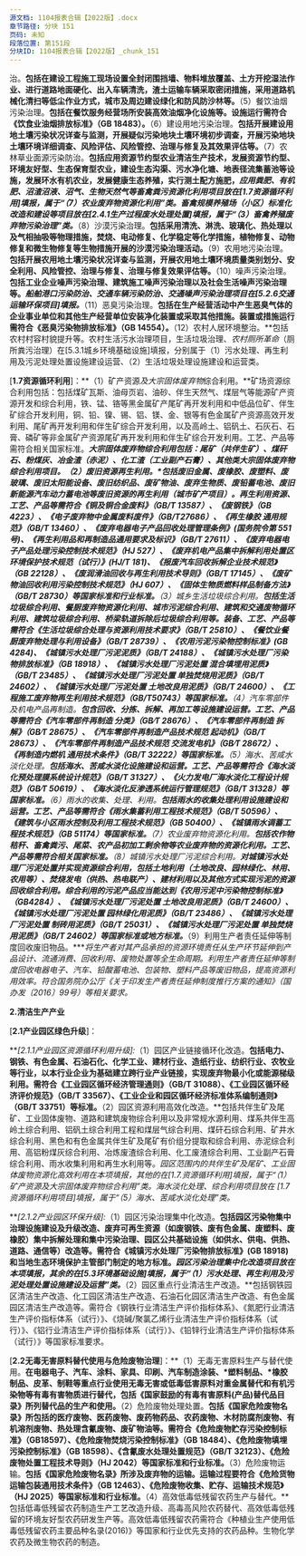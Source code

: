```yaml
---
源文档: 1104报表合辑【2022版】.docx
章节路径: 分块 151
页码: 未知
段落位置: 第151段
分块ID: 1104报表合辑【2022版】_chunk_151
---
```


治。**包括在建设工程施工现场设置全封闭围挡墙、物料堆放覆盖、土方开挖湿法作业、进行道路地面硬化、出入车辆清洗，渣土运输车辆采取密闭措施，采用道路机械化清扫等低尘作业方式，城市及周边建设绿化和防风防沙林等。**（5）餐饮油烟污染治理。**包括在餐饮服务经营场所安装高效油烟净化设施等。设施运行需符合《饮食业油烟排放标准》（GB 18483）。**（6）建设用地污染治理。**包括开展建设用地土壤污染状况详查与监测，开展疑似污染地块土壤环境初步调查，开展污染地块土壤环境详细调查、风险评估、风险管控、治理与修复及其效果评估等。**（7）农林草业面源污染防治。**包括应用资源节约型农业清洁生产技术，发展资源节约型、环境友好型、生态保育型农业，建设生态沟渠、污水净化塘、地表径流集蓄池等设施，发展环水有机农业，发展健康生态养殖，实行测土配方施肥，*应用粪肥、有机肥、沼渣沼液、沼气、生物天然气等畜禽粪污资源化利用项目放在[1.7资源循环利用]填报，属于“（7）农业废弃物资源化利用”类。畜禽规模养殖场（小区）标准化改造和建设等项目放在[2.4.1生产过程废水处理处置]填报，属于“（3）畜禽养殖废弃物污染治理”类。***（8）沙漠污染治理。**包括采用清洗、淋洗、玻璃化、热处理以及气相抽吸等物理措施，焚烧、电动修复、化学稳定等化学措施，植物修复、动物修复和微生物修复等生物措施开展的沙漠污染治理活动。**（9）农用地污染治理。**包括开展农用地土壤污染状况详查与监测，开展农用地土壤环境质量类别划分、安全利用、风险管控、治理与修复、治理与修复效果评估等。**（10）噪声污染治理。**包括工业企业噪声污染治理、建筑施工噪声污染治理以及社会生活噪声污染治理等。*船舶港口污染防治、交通车辆污染防治、交通噪声污染治理项目在[5.2.6交通运输环保项目]填报。***（11）恶臭污染治理。**包括在生产经营活动中产生恶臭气体的企业事业单位和其他生产经营单位安装净化装置或采取其他措施。装置或措施运行需符合《恶臭污染物排放标准》（GB 14554）。**（12）农村人居环境整治。**包括农村村容村貌提升等。农村生活污水治理项目，生活垃圾治理、*农村厕所革命*（厕所粪污治理）在[5.3.1城乡环境基础设施]填报，分别属于（1）污水处理、再生利用及污泥处理处置设施建设运营、（2）生活垃圾处理设施建设和运营类。

[**1.7资源循环利用**]：**（1）矿产资源*及大宗固体废弃物*综合利用。**矿场资源综合利用包括：包括煤矿瓦斯、油母页岩、油砂、伴生天然气、煤层气等能源矿产资源开发和综合利用，铁、锰、铬等黑金属矿产尾矿再开发利用和中低品位矿、伴生矿综合开发利用，铜、铅、镍、锡、铝、镁、金、银等有色金属矿产资源高效开发利用、尾矿再开发利用和伴生矿综合开发利用，以及高岭土、铝矾土、石灰石、石膏、磷矿等非金属矿产资源尾矿再开发利用和伴生矿综合开发利用。工艺、产品等需符合相关国家标准。***大宗固体废弃物综合利用包括：****尾矿（共伴生矿）、煤矸石、粉煤灰、冶金渣（赤泥）、化工渣（工业副产石膏）、其他类大宗固体废弃物综合利用项目。***（2）废旧资源再生利用。**包括废旧金属、废橡胶、废塑料、废玻璃、废旧太阳能设备、废旧纺织品、废矿物油、废弃生物质*、废铅蓄电池、废旧新能源汽车动力蓄电池*等废旧资源的再生利用（城市矿产项目）。再生利用资源、工艺、产品等需符合《铜及铜合金废料》（GB/T 13587）、《废钢铁》（GB 4223）、《电子废弃物中金属废料废件》（GB/T27686）、《再生橡胶 通用规范》（GB/T 13460）、《废弃电器电子产品回收处理管理条例》(国务院令第 551 号)、《再生利用品和再制造品通用要求及标识》（GB/T 27611）、《废弃电器电子产品处理污染控制技术规范》（HJ 527）、《废弃机电产品集中拆解利用处置区环境保护技术规范（试行）》(HJ/T 181)、《报废汽车回收拆解企业技术规范》（GB 22128）、《废润滑油回收与再生利用技术导则》（GB/T 17145）、《废矿物油回收利用污染控制技术规范》（HJ 607）、《固体生物质燃料样品制备方法》（GB/T 28730）等国家标准和行业标准。**（3）城乡生活垃圾综合利用。**包括生活垃圾综合利用、餐厨废弃物资源化利用、城市污泥综合利用、建筑和交通废物循环利用、建筑垃圾综合利用、桥梁轨道拆除后垃圾综合利用等。装备、工艺、产品等需符合《生活垃圾综合处理与资源利用技术要求》（GB/T 25810）、《餐饮业餐厨废弃物处理与利用设备》（GB/T 28739）、《农用污泥污染物控制标准》(GB 4284)、《城镇污水处理厂污泥泥质》（GB/T 24188）、《城镇污水处理厂污染物排放标准》（GB 18918）、《城镇污水处理厂污泥处置 混合填埋用泥质》（GB/T 23485）、《城镇污水处理厂污泥处置 单独焚烧用泥质》（GB/T 24602）、《城镇污水处理厂污泥处置 土地改良用泥质》（GB/T 24600）、《工程施工废弃物再生利用技术规范》（GB/T50743）等国家标准。**（4）汽车零部件及机电产品再制造。**包含回收、分拣、拆解、再加工等设施建设运营。工艺、产品等需符合《汽车零部件再制造 分类》（GB∕T 28676）、《汽车零部件再制造 拆解》（GB∕T 28675）、《汽车零部件再制造产品技术规范 起动机》（GB/T 28673）、《汽车零部件再制造产品技术规范 交流发电机》（GB∕T 28672）、《再制造内燃机 通用技术条件》（GB/T 32222）等国家标准。**（5）海水、苦咸水淡化处理。**包括海水、苦咸水淡化设施建设和运营。工艺、产品等需符合《海水淡化预处理膜系统设计规范》（GB/T 31327）、《火力发电厂海水淡化工程设计规范》（GB∕T 50619）、《海水淡化反渗透系统运行管理规范》（GB/T 31328）等国家标准。**（6）雨水的收集、处理、利用。**包括雨水的收集处理利用设施建设和运营。工艺、产品等需符合《雨水集蓄利用工程技术规范》（GB/T 50596）、《建筑与小区雨水控制及利用工程技术规范》（GB 50400）、《城镇雨水调蓄工程技术规范》（GB 51174）等国家标准。**（7）农业废弃物资源化利用。**包括农作物秸秆、畜禽粪污、尾菜、农产品初加工剩余物等农业废弃物的资源化利用。工艺、产品等需符合相关国家标准。**（8）城镇污水处理厂污泥综合利用。**对城镇污水处理厂污泥处置并实现资源综合利用，包括土地利用（土地改良、园林绿化、林用、农用等）、焚烧发电（供热、热电联产）、建材利用以及其他方式实现污泥的资源回收综合利用。综合利用的污泥产品应当能达到《农用污泥中污染物控制标准》（GB4284）、《城镇污水处理厂污泥处置 土地改良用泥质》（GB/T 24600）、《城镇污水处理厂污泥处置 园林绿化用泥质》（GB/T 23486）、《城镇污水处理厂污泥处置 制砖用泥质》（GB/T 25031）、《城镇污水处理厂污泥处置 单独焚烧用泥质》（GB/T 24602）等国家标准或地方标准。***（9）利用生产者责任延伸等制度回收废旧物品。****将生产者对其产品承担的资源环境责任从生产环节延伸到产品设计、流通消费、回收利用、废物处置等全生命周期。利用生产者责任延伸等制度回收电器电子、汽车、铅酸蓄电池、包装物、塑料产品等废旧物品，提高资源利用效率。符合国务院办公厅《关于印发生产者责任延伸制度推行方案的通知》（国办发〔2016〕99号）等相关要求。*

**2.清洁生产产业**

[**2.1产业园区绿色升级**]：

***[2.1.1产业园区资源循环利用升级]:*（1）园区产业链接循环化改造。**包括电力、钢铁、有色金属、石油石化、化学工业、建材行业、造纸行业、纺织行业、农牧业等行业，以本行业企业为基础建立跨行业产业链接，实现废弃物最小化或能源梯级利用。需符合《工业园区循环经济管理通则》（GB/T 31088）、《工业园区循环经济评价规范》（GB/T 33567）、《工业企业和园区循环经济标准体系编制通则》（GB/T 33751）等标准。**（2）园区资源利用高效化改造。**包括共伴生矿及尾矿、工业固体废物、道路和建筑废物综合利用以及非常规水源利用、煤系共伴生高岭土综合利用、铝矾土综合利用工程和煤层气综合利用、煤矸石综合利用、矿井水综合利用、黑色和有色金属共伴生矿及尾矿有价组分提取和综合利用、赤泥综合利用、高铝粉煤灰综合利用、冶炼废渣综合利用、化工废渣综合利用、工业副产石膏综合利用、雨水收集利用和再生水利用等。*园区范围内的共伴生矿及尾矿、工业固体废物资源化高效利用在本项填报，其他的在[1.7.资源循环利用]填报，属于“（1）矿产资源及大宗固体废弃物综合利用”类。海水淡化处理、综合利用项目放在 [1.7资源循环利用项目]填报，属于“（5）海水、苦咸水淡化处理”类。*

***[2.1.2产业园区环保升级]:*（1）园区污染治理集中化改造。**包括园区污染物集中治理设施建设及升级改造、废弃可再生资源（如废钢铁、废有色金属、废塑料、废橡胶）集中拆解处理和集中污染治理、园区公共基础设施（如供水、供电、供热、道路、通信等）改造等。需符合《城镇污水处理厂污染物排放标准》(GB 18918)和当地生态环境保护主管部门制定的地方标准。*园区污染治理集中化改造项目放在本项填报，其余的在[5.3环境基础设施]填报，属于“（1）污水处理、再生利用及污泥处理处置设施建设及运营”类。***（2）园区重点行业清洁生产改造。**包括钢铁园区清洁生产改造、化工园区清洁生产改造、石油石化园区清洁生产改造、有色金属园区清洁生产改造等。需符合《钢铁行业清洁生产评价指标体系》、《氮肥行业清洁生产评价指标体系（试行）》、《烧碱/聚氯乙烯行业清洁生产评价指标体系（试行）》、《铝行业清洁生产评价指标体系（试行）》、《铅锌行业清洁生产评价指标体系（试行）》等国家标准要求。

[**2.2无毒无害原料替代使用与危险废物治理**]：**（1）无毒无害原料生产与替代使用。**在电器电子、汽车、涂料、家具、印刷、汽车制造涂装、*塑料制品、*橡胶制品、皮革、制鞋等重点行业使用无毒无害或低毒低害原料对重金属替代和有机污染物等有毒有害物质进行替代，包括《国家鼓励的有毒有害原料(产品)替代品目录》所列替代品的生产和使用。**（2）危险废物处理处置。**包括《国家危险废物名录》所包括的医疗废物、医药废物、废药物药品、农药废物、木材防腐剂废物、有机溶剂废物、热处理含氰废物、废矿物油等。需符合《危险废物贮存污染控制标准》（GB18597）、《危险废物焚烧污染控制标准》（GB 18484）、《危险废物填埋污染控制标准》（GB 18598）、《含氰废水处理处置规范》（GB/T 32123）、《危险废物处置工程技术导则》（HJ 2042）等国家标准和行业标准。**（3）危险废物运输。**包括《国家危险废物名录》所涉及废弃物的运输。运输过程要符合《危险货物运输包装通用技术条件》（GB 12463）、《危险废物收集、贮存、运输技术规范》（HJ 2025）等国家标准和行业标准。**（4）高效低毒低残留农药生产与替代。**包括低毒低残留农药制造生产工艺改造升级、高毒高风险农药替代、高效低毒低残留的环境友好型农药研发生产等。高效低毒低残留农药需符合《种植业生产使用低毒低残留农药主要品种名录(2016)》等国家和行业优先支持的农药品种。生物化学农药及微生物农药的制造。
